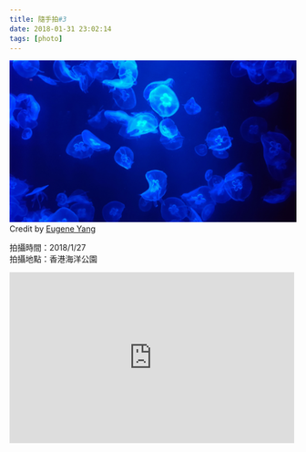 ```yaml
---
title: 隨手拍#3
date: 2018-01-31 23:02:14
tags: [photo]
---
```


![](/image/20180127_154947.jpg)
Credit by [Eugene Yang](https://eugene87222.github.io/)

拍攝時間：2018/1/27  
拍攝地點：香港海洋公園

<iframe src="https://www.google.com/maps/embed?pb=!1m18!1m12!1m3!1d637.9015862774519!2d114.17468322639063!3d22.245923178828672!2m3!1f0!2f0!3f0!3m2!1i1024!2i768!4f13.1!3m3!1m2!1s0x0%3A0x1f34127bce8413a2!2z5rW35rSL5aWH6KeA!5e0!3m2!1sen!2stw!4v1517411317549" width="500" height="300" frameborder="0" style="border:0" allowfullscreen></iframe>